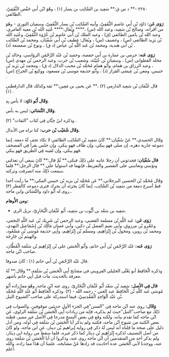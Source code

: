 ٢٢٨٠ -** د س ق:** سَعِيد بن السَّائِب بن يسار (١) ، وهُوَ ابْن أَبي حَفْص الثَّقَفِيّ، الطائفي.

**رَوَى عَن:** دَاوُد بْن أَبي عاصم الثَّقَفِيّ، وأبيه السَّائِب بْن يسار الثَّقَفِيّ، وسفيان الثوري - وهُوَ من أقرانه، وصالح بْن سَعِيد، وعبد الله (س) ،**** ويُقال:**** عُبَيد الله بْن معية العامري، وعبد الله بْن يامين الطائفي (ق) ، وعبد الملك بْن أَبي عاصم بْن عُرْوَة الثَّقَفِيّ، وعُبَيد الله بْن يَزِيد الطائفي (س) ، وغضيف (س) ، ويُقال: غطيف بْن أَبي سُفْيَان، ومحمد بْن السَّائِب بْن أَبي هندية، ومحمد بْن عَبد اللَّهِ بْن عياض (د ق) ، ونوح بْن صعصعة (د) .

**رَوَى عَنه:** حرمي بن عمارة بن أَبي حفصة، وحميد بْن عَبْد الرَّحْمَنِ الرؤاسي، وخالد بْن مخلد القطواني (س) ، وسفيان بْن عُيَيْنَة، وشعيب بْن حرب، وعبد الرحمن بْن مهدي (س) ، وعبد الرزاق بن همام، وأَبُو همام مُحَمَّد بْن محبب الدلال (د ق) ، ومحمد بْن يَزِيد بْن خنيس، ومعن بْن عِيسَى القزاز (د) ، وأَبُو حذيفة موسى بْن مسعود، ووكيع بْن الجراح (س) .

قال عُثْمَان بْن سَعِيد الدارمي (٢) ،** عَن يحيى بن مَعِين:** ثقة.وكذلك قال الدارقطني (١) .

**وَقَال أَبُو دَاوُد:** لا بأس بِهِ.

**وَقَال النَّسَائي:** ليس به بأس.

وذكره ابنُ حِبَّان فِي كتاب "الثقات" (٢) .

**وَقَال شُعَيْب بْن حرب:** كنا نراه من الأبدال.

وَقَال الحميدي،** عَنْ سُفْيَان:** كَانَ سَعِيد بْن السَّائِب الطائفي لا تكاد تجف لَهُ دمعة، إنما دموعه جارية دهره، إن صلى فهو يبكي، وإن طاف فهو يبكي، وإن جلس يقرأ فِي المصحف فهو يبكي، وإن لقيته فِي الطريق فهو يبكي.

**قال سُفْيَان:** فحدثوني أن رجلا عاتبه على ذَلِكَ فبكى،** ثُمَّ قال:** كَانَ ينبغي أن تعذلني وتؤنبني وتعاتبني على التقصير والتفريط، فإنهما قد استوليا علي.** قال الرجل:** فلما سمعت ذَلِكَ منه انصرفت وتركته.

وَقَال مُحَمَّد بْن الحسين البرجلاني،** عَن مُحَمَّد بْن يزيد بْن خنيس المكي:** ما رأيت أحدا قط أسرع دمعة من سَعِيد بْن السَّائِب، إنما كَانَ يجزئه أن يحرك فترى دموعه كالقطر (٣) .روى له أَبُو داود والنَّسَائي وابن ماجه.

**ومن الأَوهام:**

- سَعِيد بن سَعْد بن أَيُّوب بن سَعِيد، أَبُو عُثْمَان الْبُخَارِيّ، نزيل الري.

**رَوَى عَن:** عَبد اللَّهِ بْن مسلمة القعنبي، وعبد الرحمن بْن شَرِيك بْن عَبد اللَّهِ النخعي، وعَمْرو بْن مرزوق، وأَبِي نعيم الفضل بْن دكين، وأبي غسان مَالِك بْن إِسْمَاعِيل النهدي، ومحمد بْن روين، ومخول بْن إِبْرَاهِيم، ومسلم بْن إِبْرَاهِيم، وأَبِي حذيفة مُوسَى بْن مَسْعُود، والهيثم بْن خَارِجَة.

**رَوَى عَنه:** عَبْد الرَّحْمَنِ بْن أَبي حاتم، وأَبُو الْحَسَن علي بْن إِبْرَاهِيم بْن سَلَمَة الْقَطَّان، صاحب ابْن ماجه.

قال عَبْد الرَّحْمَنِ بْن أَبي حاتم (١) : كَانَ صدوقا.

وذكره الْحَافِظ أبو يَعْلَى الخليلي القزويني في مشايخ أَبِي الْحَسَن بْن سَلَمَة،** وَقَال:** لَهُ معرفة بالحديث، مات قبل أَبِي حاتم بأشهر.

**قال فِي الأصل:** سَعِيد بْن سَعْد أَبُو عُثْمَان الْبُخَارِيّ، روى عنه ابْن ماجه. وهُوَ مما زاده أَبُو مُوسَى عَبد اللَّهِ بْن الْحَافِظ عبد الغني - رحمه الله - (٢) .وذكره الْحَافِظ أَبُو عَبْد اللَّهِ مُحَمَّد بْن عَبْد الْوَاحِدِ الْمَقْدِسِيّ، فيما استدركه على صاحب"الشيوخ النبل.

**وَقَال:** روى عنه ابْن ماجه فِي "السنن"فِي الجزء الأول حديثين موقوفين. والصواب فِي ذَلِكَ مع صاحب"النبل"حيث لم يذكره، فإنه من زيادات أَبِي الْحَسَن بْن سَلَمَة الراوي، عَنِ ابْن ماجه كما تقدم بيانه، ولكنه وقع فِي بعض النسخ مدرجا فِي الأصل غير مميز، فظنه بعض الكتبة من شيوخ ابْن ماجه، فكتبه ولم يذكر أبا الْحَسَن بْن سَلَمَة فِي أوله، ومن أدل دليل على صحة ما قلناه أنه ليس لَهُ ذكر فِي رواية إبراهيم بْن دينار، عَنِ ابن ماجه، ولو كَانَ من أصل التصنيف لذكره إِبْرَاهِيم بْن دِينَار كما ذكر غيره، فلما سقط من رواية ابن دِينَار، ولم يذكر أحد من المتقدمين أن ابْن ماجه روى عنه، وذكروا أن أبا الْحَسَن بْن سَلَمَة روى عنه، ووجدنا لأبي الْحَسَن عدة أحاديث قد زادها عَنْ مشايخه، علمنا أن هَذَا مما زاده، والله أعلم.
